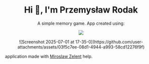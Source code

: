 <h1 align="center">Hi 👋, I'm Przemysław Rodak</h1>
<p align="center">A simple memory game. App created using:</p>

<div align="center">
  <p align="center">
  <a href="https://skillicons.dev">
    <img src="https://skillicons.dev/icons?i=html,css,js" />
  </a>
</p>
</div>


<p align="center">
    ![Screenshot 2025-07-01 at 17-35-0](https://github.com/user-attachments/assets/03f5c7ee-08d1-4944-a993-58cd12276f9f)
</p>


application made with <a href="https://miroslawzelent.pl/">Miroslaw Zelent</a> help.
